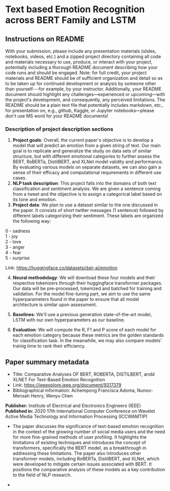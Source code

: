 # Text based Emotion Recognition across BERT Family and LSTM

## Instructions on README

With your submission, please include any presentation materials (slides, notebooks, videos, etc.) and a zipped project directory containing all code and materials necessary to use, produce, or interact with your project, potentially including a thorough README document describing how your code runs and should be engaged. Note: for full credit, your project materials and README should be of sufficient organization and detail so as to be taken up for continued development or analysis by someone other than yourself---for example, by your instructor. Additionally, your README document should highlight any challenges—experienced or upcoming—with the project's development, and consequently, any perceived limitations. The README should be a plain text file that potentially includes markdown, etc., for presentation on, e.g., github, Kaggle, or Jupyter notebooks—please don't use MS word for your README documents!


### Description of project description sections

1. __Project goals__: Overall, the current paper's objective is to develop a model that will predict an emotion from a given string of text. Our main goal is to replicate and generalize the study on data sets of similar structure, but with different emotional categories to further assess the BERT, RoBERTa, DistilBERT, and XLNet model validity and performance. By evaluating various models on separate datasets, we can also gain a sense of their efficacy and computational requirements in different use cases.
2. __NLP task description__: This project falls into the domains of both text classification and sentiment analysis. We are given a sentence coming from a tweet and the objective is to assign a categorical label based on its tone and emotion.
3. __Project data__: 
We plan to use a dataset similar to the one discussed in the paper. It consists of short twitter messages (1 sentence) followed by different labels categorizing their sentiment. These labels are organized the following way:

0 - sadness  
1 - joy  
2 - love  
3 - anger  
4 - fear  
5 - surprise  

Link: https://huggingface.co/datasets/dair-ai/emotion  

4. __Neural methodology__: We will download these four models and their respective tokenizers through their huggingface transformer packages. Our data will be pre-processed, tokenized and batched for training and validation. For the model fine-tuning part, we aim to use the same hyperparameters found in the paper to ensure that all model architecture is similar upon assessment. 

1. __Baselines__: We'll use a previous generation state-of-the-art model, LSTM with our own hyperparameters as our baseline.  
2. __Evaluation__: We will compute the R, F1 and P score of each model for each emotion category because these metrics are the golden standards for classification task. In the meanwhile, we may also compare models' trainig time to rank their efficiancy.  



## Paper summary metadata
- Title: Comparative Analyses OF BERT, ROBERTA, DISTILBERT, andd XLNET For Text-Based Emotion Recognition
- Link: https://ieeexplore.ieee.org/document/9317379
- Bibliographical information: Achempong Francisca Adoma, Nunoo-Mensah Henry, Wenyu Chen

**Publisher:** Institute of Electrical and Electronics Engineers (IEEE)   
**Published in:** 2020 17th International Computer Conference on Wavelet Active
Media Technology and Information Processing (ICCWAMTIP)


* The paper discusses the significance of text-based emotion recognition in the context of the growing number of social media users and the need for more fine-grained methods of user profiling. It highlights the limitations of existing techniques and introduces the concept of transformers, specifically the BERT model, as a breakthrough in addressing these limitations. The paper also introduces other transformer models, including RoBERTa, DistilBERT, and XLNet, which were developed to mitigate certain issues associated with BERT. It positions the comparative analysis of these models as a key contribution to the field of NLP research.

* 
